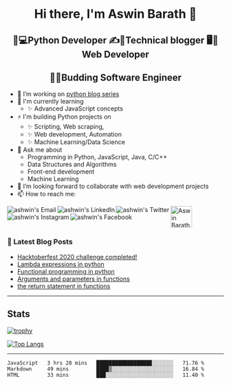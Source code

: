 <h1 align="center"> Hi there, I'm Aswin Barath 👋</h1>

<h2 align="center"> 🐍💻Python Developer    ✍📕Technical blogger   🖥️📲Web Developer</h2>

<h2 align="center"> 👨‍🎓Budding Software Engineer</h2>

- 🔭 I’m working on [python blog series](https://dev.to/aswin2001barath/series/10416)
- 🌱 I'm currently learning
    - ✨ Advanced JavaScript concepts
- ⚡ I'm building Python projects on
    - ✨ Scripting, Web scraping,
    - ✨ Web development, Automation
    - ✨ Machine Learning/Data Science
- 💬 Ask me about
    - Programming in Python, JavaScript, Java, C/C++
    - Data Structures and Algorithms
    - Front-end development
    - Machine Learning 
- 👯 I’m looking forward to collaborate with web development projects
- 📫 How to reach me:

<a href="mailto:aswin2001barath@gmail.com">
  <img align="left" alt="ashwin's Email" src="https://img.icons8.com/bubbles/50/000000/gmail.png"/>
</a>

<a href="https://www.linkedin.com/in/aswim-barath/">
  <img align="left" alt="ashwin's LinkedIn" src="https://img.icons8.com/bubbles/50/000000/linkedin.png"/>
</a>

<a href="https://twitter.com/AswinBarath2">
  <img align="left" alt="ashwin's Twitter" src="https://img.icons8.com/bubbles/50/000000/twitter.png"/>
</a>

<a href="https://instagram.com/ashwin_26.4">
  <img align="left" alt="ashwin's Instagram" src="https://img.icons8.com/bubbles/50/000000/instagram.png"/>
</a>

<a href="https://www.facebook.com/profile.php?id=100011683902531">
  <img align="left" alt="ashwin's Facebook" src="https://img.icons8.com/bubbles/50/000000/facebook.png"/>
</a>

<a href="https://dev.to/aswin2001barath">
  <img src="https://d2fltix0v2e0sb.cloudfront.net/dev-badge.svg" alt="Aswin Barath's DEV Community Profile" height="50" width="50">
</a>

<br>

### 📕 Latest Blog Posts
<!-- BLOG-POST-LIST:START -->
- [Hacktoberfest 2020 challenge completed!](https://dev.to/aswin2001barath/hacktoberfest-2020-challenge-completed-31c2)
- [Lambda expressions in python](https://dev.to/aswin2001barath/lambda-expressions-in-python-5ffg)
- [Functional programming in python](https://dev.to/aswin2001barath/functional-programming-in-python-42fi)
- [Arguments and parameters in functions](https://dev.to/aswin2001barath/comprehension-in-python-383l)
- [the return statement in functions](https://dev.to/aswin2001barath/functional-programming-in-python-23ff)
<!-- BLOG-POST-LIST:END -->

---

## Stats
[![trophy](https://github-profile-trophy.vercel.app/?username=AswinBarath&column=3&margin-w=15&margin-h=15&theme=onedark)](https://github.com/ryo-ma/github-profile-trophy)

[![Top Langs](https://github-readme-stats.vercel.app/api/top-langs/?username=AswinBarath&layout=compact)](https://github.com/anuraghazra/github-readme-stats)

---

<!--START_SECTION:waka-->
```text
JavaScript   3 hrs 28 mins   ██████████████████░░░░░░░   71.76 % 
Markdown     49 mins         ████▒░░░░░░░░░░░░░░░░░░░░   16.84 % 
HTML         33 mins         ███░░░░░░░░░░░░░░░░░░░░░░   11.40 % 
```
<!--END_SECTION:waka-->

<!--
**AswinBarath/AswinBarath** is a ✨ _special_ ✨ repository because its `README.md` (this file) appears on your GitHub profile.

Here are some ideas to get you started:

- 🔭 I’m currently working on ...
- 🌱 I’m currently learning ...
- 👯 I’m looking to collaborate on ...
- 🤔 I’m looking for help with ...
- 💬 Ask me about ...
- 📫 How to reach me: ...
- 😄 Pronouns: ...
- ⚡ Fun fact: ...

Readme stats
[![ashwin's github stats](https://github-readme-stats.vercel.app/api?username=AswinBarath&show_icons=true&theme=cobalt)](https://github.com/anuraghazra/github-readme-stats)
-->
